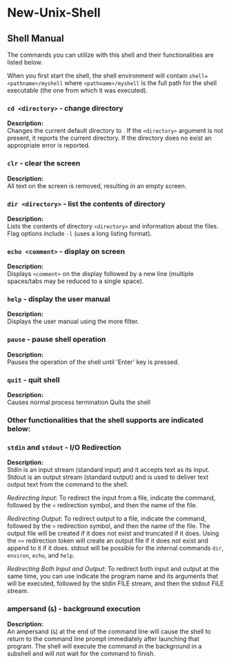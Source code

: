 # New-Unix-Shell

## Shell Manual

The commands you can utilize with this shell and their functionalities are listed below.

When you first start the shell, the shell environment will contain `shell=<pathname>/myshell`
where `<pathname>/myshell` is the full path for the shell executable (the one from which it was executed).

### `cd <directory>` - change directory
**Description:**
<br />
Changes the current default directory to <directory>. If the `<directory>` argument is not present, it reports the current directory. If the directory does no exist an appropriate error is reported.

### `clr` - clear the screen
**Description:**
<br />
All text on the screen is removed, resulting in an empty screen.

### `dir <directory>` - list the contents of directory
**Description:**
<br />
Lists the contents of directory `<directory>` and information about the files.
Flag options include `-l` (uses a long listing format).

### `echo <comment>` - display <comment> on screen
**Description:**
<br />
Displays `<comment>` on the display followed by a new line (multiple spaces/tabs may be reduced to a single space).

### `help` - display the user manual
**Description:**
<br />
Displays the user manual using the more filter.

### `pause` - pause shell operation
**Description:**
<br />
Pauses the operation of the shell until 'Enter' key is pressed.

### `quit` - quit shell
**Description:**
<br />
Causes normal process termination Quits the shell

### Other functionalities that the shell supports are indicated below:

### `stdin` and `stdout` - I/O Redirection
**Description:**
<br />
Stdin is an input stream (standard input) and it accepts text as its input. Stdout is an output stream (standard output) and is used to deliver text output text from the command to the shell. 

*Redirecting Input*: To redirect the input from a file, indicate the command, followed by the `<` redirection symbol, and then the name of the file. 

*Redirecting Output*: To redirect output to a file, indicate the command, followed by the `>` redirection symbol, and then the name of the file. The output file will be created if it does not exist and truncated if it does.
Using the `>>` redirection token will create an output file if it does not exist and append to it if it does.
stdout will be possible for the internal commands `dir`, `environ`, `echo`, and `help`.

*Redirecting Both Input and Output*: To redirect both input and output at the same time, you can use indicate the program name and its arguments that will be executed, followed by the stdin FILE stream, and then the stdout FILE stream.

### ampersand (`&`) - background execution
**Description:**
<br />
An ampersand (`&`) at the end of the command line will cause the shell to return to the command line prompt immediately after launching that program. The shell will execute the command in the background in a subshell and will not wait for the command to finish.
